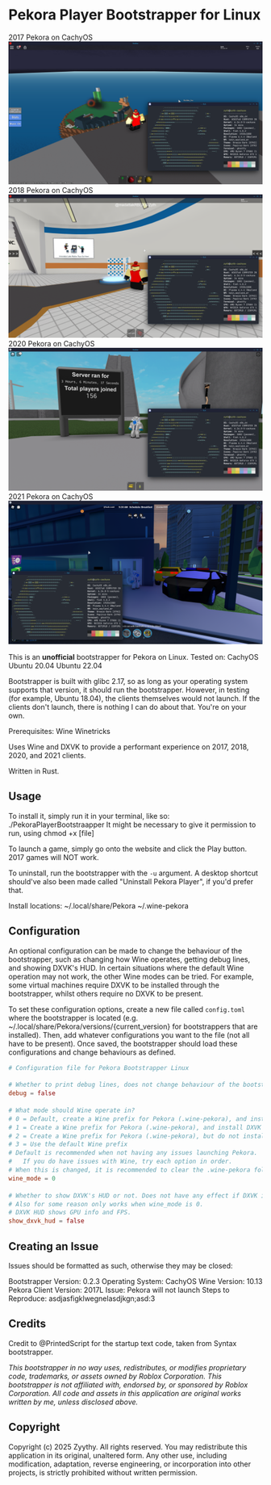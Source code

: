 # Pekora Player Bootstrapper for Linux

2017 Pekora on CachyOS
![Pekora 2017 client running on CachyOS.](pekora2017linux.png)
2018 Pekora on CachyOS
![Pekora 2018 client running on CachyOS.](pekora2018linux.png)
2020 Pekora on CachyOS
![Pekora 2020 client running on CachyOS.](pekora2020linux.png)
2021 Pekora on CachyOS
![Pekora 2011 client running on CachyOS.](pekora2021linux.png)

This is an **unofficial** bootstrapper for Pekora on Linux.
Tested on:
CachyOS
Ubuntu 20.04
Ubuntu 22.04

Bootstrapper is built with glibc 2.17, so as long as your operating system supports that version, it should run the bootstrapper.
However, in testing (for example, Ubuntu 18.04), the clients themselves would not launch. If the clients don't launch, there is nothing I can do about that. You're on your own.

Prerequisites:
Wine
Winetricks

Uses Wine and DXVK to provide a performant experience on 2017, 2018, 2020, and 2021 clients. 

Written in Rust.

## Usage
To install it, simply run it in your terminal, like so: ./PekoraPlayerBootstraapper
It might be necessary to give it permission to run, using chmod +x [file]

To launch a game, simply go onto the website and click the Play button. 2017 games will NOT work.

To uninstall, run the bootstrapper with the ``-u`` argument. A desktop shortcut should've also been made called "Uninstall Pekora Player", if you'd prefer that.

Install locations:
~/.local/share/Pekora
~/.wine-pekora

## Configuration
An optional configuration can be made to change the behaviour of the bootstrapper, such as changing how Wine operates, getting debug lines, and showing DXVK's HUD.
In certain situations where the default Wine operation may not work, the other Wine modes can be tried.
For example, some virtual machines require DXVK to be installed through the bootstrapper, whilst others require no DXVK to be present.

To set these configuration options, create a new file called ``config.toml`` where the bootstrapper is located (e.g. ~/.local/share/Pekora/versions/{current_version} for bootstrappers that are installed). Then, add whatever configurations you want to the file (not all have to be present). Once saved, the bootstrapper should load these configurations and change behaviours as defined.

```toml
# Configuration file for Pekora Bootstrapper Linux

# Whether to print debug lines, does not change behaviour of the bootstrapper
debug = false

# What mode should Wine operate in?
# 0 = Default, create a Wine prefix for Pekora (.wine-pekora), and install DXVK through Winetricks
# 1 = Create a Wine prefix for Pekora (.wine-pekora), and install DXVK manually through the bootstrapper
# 2 = Create a Wine prefix for Pekora (.wine-pekora), but do not install DXVK
# 3 = Use the default Wine prefix
# Default is recommended when not having any issues launching Pekora.
#   If you do have issues with Wine, try each option in order.
# When this is changed, it is recommended to clear the .wine-pekora folder in your Home folder.
wine_mode = 0

# Whether to show DXVK's HUD or not. Does not have any effect if DXVK is not installed.
# Also for some reason only works when wine_mode is 0.
# DXVK HUD shows GPU info and FPS.
show_dxvk_hud = false
```

## Creating an Issue
Issues should be formatted as such, otherwise they may be closed:

Bootstrapper Version: 0.2.3
Operating System: CachyOS
Wine Version: 10.13
Pekora Client Version: 2017L
Issue: Pekora will not launch
Steps to Reproduce: asdjasfigklwegnelasdjkgn;asd:3

## Credits
Credit to @PrintedScript for the startup text code, taken from Syntax bootstrapper.

*This bootstrapper in no way uses, redistributes, or modifies proprietary code, trademarks, or assets owned by Roblox Corporation. This bootstrapper is not affiliated with, endorsed by, or sponsored by Roblox Corporation. All code and assets in this application are original works written by me, unless disclosed above.*

## Copyright
Copyright (c) 2025 Zyythy. All rights reserved.
You may redistribute this application in its original, unaltered form. 
Any other use, including modification, adaptation, reverse engineering, or incorporation into other projects, is strictly prohibited without written permission.
